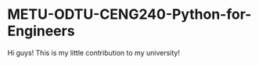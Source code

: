 # METU-ODTU-CENG240-Python-for-Engineers
Hi guys! This is my little contribution to my university! 
